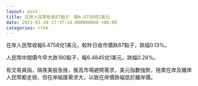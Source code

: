 ```yaml
---
layout: post
title: 在岸人民幣低收87點子　報6.4758兌1美元
date: 2021-01-28 17:37:14.000000000 +08:00
categories: rthk
---
```


在岸人民幣收報6.4758兌1美元，較昨日收市價跌87點子，跌幅0.13%。

人民幣中間價今早大跌180點子，報6.4845兌1美元，跌幅0.28%。

有交易員指，隔夜美股急挫，推高市場避險需求，美元指數強勢，拖累在岸及離岸人民幣都走弱，但在岸結匯需求大，以致在岸價跌幅低於離岸價。
